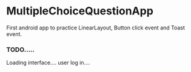 # MultipleChoiceQuestionApp
First android app to practice LinearLayout, Button click event and Toast event.

### TODO.....
  Loading interface....
  user log in....
